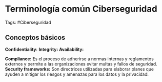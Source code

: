 # Terminología común Ciberseguridad 

Tags: #Ciberseguridad

## Conceptos básicos

**Confidentiality:** 
**Integrity:** 
**Availability:** 

**Compliance:** Es el proceso de adherirse a normas internas y reglamentos externos y permite a las organizaciones evitar multas y fallos de seguridad.
**Security frameworks:** Son directrices utilizadas para elaborar planes que ayuden a mitigar los riesgos y amenazas para los datos y la privacidad.